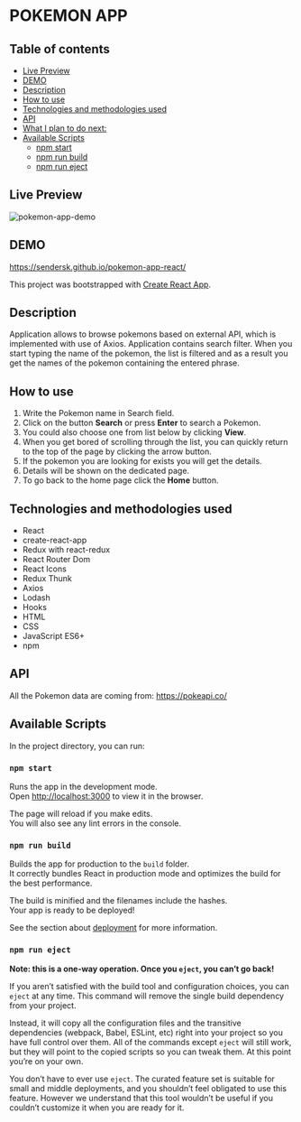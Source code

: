 # POKEMON APP

## Table of contents

- [Live Preview](#live-preview)
- [DEMO](#demo)
- [Description](#description)
- [How to use](#how-to-use)
- [Technologies and methodologies used](#technologies-and-methodologies-used)
- [API](#api)
- [What I plan to do next: ](#what-i-plan-to-do-next)
- [Available Scripts](#available-scripts)
  - [npm start](#npm-start)
  - [npm run build](#npm-run-build)
  - [npm run eject](#npm-run-eject)

## Live Preview

![pokemon-app-demo](https://user-images.githubusercontent.com/55362061/106355108-4b50de80-62f6-11eb-9714-04fe49963258.gif)

## DEMO

https://sendersk.github.io/pokemon-app-react/

This project was bootstrapped with [Create React App](https://github.com/facebook/create-react-app).

## Description

Application allows to browse pokemons based on external API, which is implemented with use of Axios. Application contains search filter. When you start typing the name of the pokemon, the list is filtered and as a result you get the names of the pokemon containing the entered phrase.

## How to use

1. Write the Pokemon name in Search field.
2. Click on the button **Search** or press **Enter** to search a Pokemon.
3. You could also choose one from list below by clicking **View**.
4. When you get bored of scrolling through the list, you can quickly return to the top of the page by clicking the arrow button.
5. If the pokemon you are looking for exists you will get the details.
6. Details will be shown on the dedicated page.
7. To go back to the home page click the **Home** button.

## Technologies and methodologies used

- React
- create-react-app
- Redux with react-redux
- React Router Dom
- React Icons
- Redux Thunk
- Axios
- Lodash
- Hooks
- HTML
- CSS
- JavaScript ES6+
- npm

## API

All the Pokemon data are coming from:
https://pokeapi.co/

## Available Scripts

In the project directory, you can run:

### `npm start`

Runs the app in the development mode.\
Open [http://localhost:3000](http://localhost:3000) to view it in the browser.

The page will reload if you make edits.\
You will also see any lint errors in the console.

### `npm run build`

Builds the app for production to the `build` folder.\
It correctly bundles React in production mode and optimizes the build for the best performance.

The build is minified and the filenames include the hashes.\
Your app is ready to be deployed!

See the section about [deployment](https://facebook.github.io/create-react-app/docs/deployment) for more information.

### `npm run eject`

**Note: this is a one-way operation. Once you `eject`, you can’t go back!**

If you aren’t satisfied with the build tool and configuration choices, you can `eject` at any time. This command will remove the single build dependency from your project.

Instead, it will copy all the configuration files and the transitive dependencies (webpack, Babel, ESLint, etc) right into your project so you have full control over them. All of the commands except `eject` will still work, but they will point to the copied scripts so you can tweak them. At this point you’re on your own.

You don’t have to ever use `eject`. The curated feature set is suitable for small and middle deployments, and you shouldn’t feel obligated to use this feature. However we understand that this tool wouldn’t be useful if you couldn’t customize it when you are ready for it.
